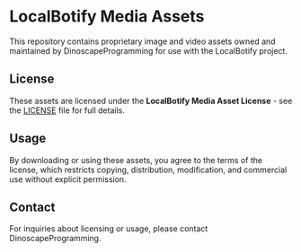 # LocalBotify Media Assets

This repository contains proprietary image and video assets owned and maintained by DinoscapeProgramming for use with the LocalBotify project.

## License

These assets are licensed under the **LocalBotify Media Asset License** - see the [LICENSE](./LICENSE) file for full details.

## Usage

By downloading or using these assets, you agree to the terms of the license, which restricts copying, distribution, modification, and commercial use without explicit permission.

## Contact

For inquiries about licensing or usage, please contact DinoscapeProgramming.
